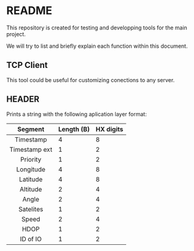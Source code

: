 # README

This repository is created for testing and developping tools for the main project.

We will try to list and briefly explain each function within this document.

##  TCP Client

This tool could be useful for customizing conections to any server.

##  HEADER

Prints a string with the following aplication layer format:

| Segment | Length (B) | HX digits |
|     :---:      | :---         | :---         |
|Timestamp|4|8|
|Timestamp ext|1|2|
|Priority|1|2|
|Longitude|4|8|
|Latitude|4|8|
|Altitude|2|4|
|Angle|2|4|
|Satelites|1|2|
|Speed|2|4|
|HDOP|1|2|
|ID of IO|1|2|






